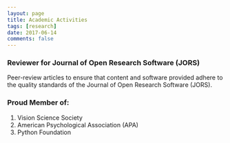 ```yaml
---
layout: page
title: Academic Activities
tags: [research]
date: 2017-06-14
comments: false
---
```

    
### Reviewer for Journal of Open Research Software (JORS)

Peer-review articles to ensure that content and software provided adhere to the quality standards of the Journal of Open Research Software (JORS).  

### Proud Member of: 

1. Vision Science Society 
2. American Psychological Association (APA)
3. Python Foundation

